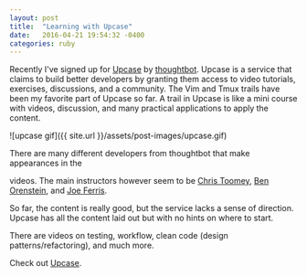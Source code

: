 ```yaml
---
layout: post
title:  "Learning with Upcase"
date:   2016-04-21 19:54:32 -0400
categories: ruby
---
```

Recently I've signed up for [Upcase][upcase] by [thoughtbot][thoughtbot].  Upcase is a service that
claims to build better developers by granting them access to video tutorials,
exercises, discussions, and a community. The Vim and Tmux trails have been my
favorite part of Upcase so far.  A trail in Upcase is like a mini course with
videos, discussion, and many practical applications to apply the content.

![upcase gif]({{ site.url }}/assets/post-images/upcase.gif)

There are many different developers from thoughtbot that make appearances in the

videos.  The main instructors however seem to be [Chris Toomey][chris-toomey],
[Ben Orenstein][ben-orenstein], and [Joe Ferris][joe-ferris].

So far, the content is really good, but the service lacks a sense of direction.
Upcase has all the content laid out but with no hints on where to start.

There are videos on testing, workflow, clean code (design patterns/refactoring),
and much more.

Check out [Upcase][upcase].

[thoughtbot]: https://thoughtbot.com/
[chris-toomey]: https://www.twitter.com/christoomey
[ben-orenstein]: https://www.twitter.com/r00k
[joe-ferris]: https://www.twitter.com/joeferris
[upcase]: https://www.upcase.com
[ruby-rouges]: https://devchat.tv/ruby-rogues/

